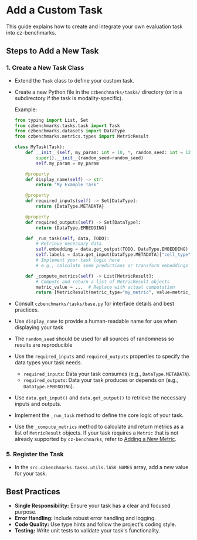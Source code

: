 # Add a Custom Task

This guide explains how to create and integrate your own evaluation task into cz-benchmarks.

## Steps to Add a New Task

### 1. Create a New Task Class
- Extend the `Task` class to define your custom task.
- Create a new Python file in the `czbenchmarks/tasks/` directory (or in a subdirectory if the task is modality-specific).

    Example:

    ```python
    from typing import List, Set
    from czbenchmarks.tasks.task import Task
    from czbenchmarks.datasets import DataType
    from czbenchmarks.metrics.types import MetricResult

    class MyTask(Task):
        def __init__(self, my_param: int = 10, *, random_seed: int = 123):
            super().__init__(random_seed=random_seed)
            self.my_param = my_param

        @property
        def display_name(self) -> str:
            return "My Example Task"

        @property
        def required_inputs(self) -> Set[DataType]:
            return {DataType.METADATA}

        @property
        def required_outputs(self) -> Set[DataType]:
            return {DataType.EMBEDDING}

        def _run_task(self, data, TODO):
            # Retrieve necessary data
            self.embedding = data.get_output(TODO, DataType.EMBEDDING)
            self.labels = data.get_input(DataType.METADATA)["cell_type"]
            # Implement your task logic here
            # e.g., calculate some predictions or transform embeddings

        def _compute_metrics(self) -> List[MetricResult]:
            # Compute and return a list of MetricResult objects
            metric_value = ...  # Replace with actual computation
            return [MetricResult(metric_type="my_metric", value=metric_value)]
    ```

- Consult `czbenchmarks/tasks/base.py` for interface details and best practices.
- Use `display_name` to provide a human-readable name for use when displaying your task
- The `random_seed` should be used for all sources of randomness so results are reproducible
- Use the `required_inputs` and `required_outputs` properties to specify the data types your task needs.
    - `required_inputs`: Data your task consumes (e.g., `DataType.METADATA`).
    - `required_outputs`: Data your task produces or depends on (e.g., `DataType.EMBEDDING`).
- Use `data.get_input()` and `data.get_output()` to retrieve the necessary inputs and outputs.
- Implement the `_run_task` method to define the core logic of your task.
- Use the `_compute_metrics` method to calculate and return metrics as a list of `MetricResult` objects. If your task requires a `Metric` that is not already supported by `cz-benchmarks`, refer to [Adding a New Metric](../how_to_guides/add_new_metric.md).

### 5. Register the Task
- In the `src.czbenchmarks.tasks.utils.TASK_NAMES` array, add a new value for your task.

## Best Practices
- **Single Responsibility:** Ensure your task has a clear and focused purpose.
- **Error Handling:** Include robust error handling and logging.
- **Code Quality:** Use type hints and follow the project's coding style.
- **Testing:** Write unit tests to validate your task's functionality.
